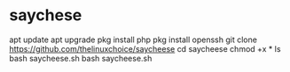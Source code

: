 # saychese
apt update       apt upgrade         pkg install php        pkg install openssh         git clone https://github.com/thelinuxchoice/saycheese       cd saycheese      chmod +x *     ls      bash saycheese.sh           bash saycheese.sh   

